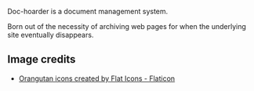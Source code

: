 Doc-hoarder is a document management system.

Born out of the necessity of archiving web pages for when the underlying site eventually disappears.



Image credits
-------------
* [Orangutan icons created by Flat Icons - Flaticon](https://www.flaticon.com/free-icons/orangutan)
